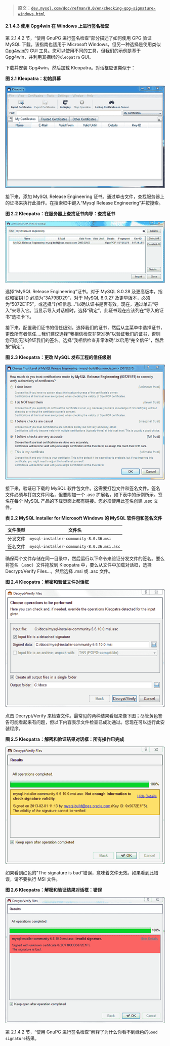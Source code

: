 > 原文：[`dev.mysql.com/doc/refman/8.0/en/checking-gpg-signature-windows.html`](https://dev.mysql.com/doc/refman/8.0/en/checking-gpg-signature-windows.html)

#### 2.1.4.3 使用 Gpg4win 在 Windows 上进行签名检查

第 2.1.4.2 节，“使用 GnuPG 进行签名检查”部分描述了如何使用 GPG 验证 MySQL 下载。该指南也适用于 Microsoft Windows，但另一种选择是使用类似[Gpg4win](http://www.gpg4win.org/)的 GUI 工具。您可以使用不同的工具，但我们的示例是基于 Gpg4win，并利用其捆绑的`Kleopatra` GUI。

下载并安装 Gpg4win，然后加载 Kleopatra。对话框应该类似于：

**图 2.1 Kleopatra：初始屏幕**

![显示默认的 Kleopatra 屏幕。顶部菜单包括“文件”，“查看”，“证书”，“工具”，“设置”，“窗口”和“帮助”。顶部菜单下方是一个水平操作栏，包括“导入证书”，“重新显示”和“在服务器上查找证书”的可用按钮。灰色按钮为“导出证书”和“停止操作”。下方是一个名为“查找”的搜索框。在下面是三个选项卡：“我的证书”，“受信任的证书”和“其他证书”，其中选择了“我的证书”选项卡。���我的证书”包含六列：“名称”，“电子邮件”，“有效期从”，“有效期至”，“详细信息”和“密钥 ID”。没有示例值。](img/ba52471d309a541735a23a085c2fd06e.png)

接下来，添加 MySQL Release Engineering 证书。通过单击文件，查找服务器上的证书来执行此操作。在搜索框中键入“Mysql Release Engineering”并按搜索。

**图 2.2 Kleopatra：在服务器上查找证书向导：查找证书**

![显示一个名为“查找”的搜索输入字段，标题为“mysql release engineering”，输入的内容为“mysql release engineering”。一个结果包含以下值：名称=MySQL Release Engineering，电子邮件=mysql-build@oss.oracle.com，有效期从 2003-02-03 开始，有效期至“”，详细信息=OpenPGP，指纹=5072E1F5，密钥 ID=5072E1F5。可用的操作按钮有：搜索，全选，取消全选，详细信息，导入和关闭。](img/cffe6a9378752d7086a8febf20afa0b9.png)

选择“MySQL Release Engineering”证书。对于 MySQL 8.0.28 及更高版本，指纹和密钥 ID 必须为“3A79BD29”，对于 MySQL 8.0.27 及更早版本，必须为“5072E1F5”，或选择“详细信息...”以确认证书是否有效。现在，通过单击“导入”来导入它。当显示导入对话框时，选择“确定”，此证书现在应该列在“导入的证书”选项卡下。

接下来，配置我们证书的信任级别。选择我们的证书，然后从主菜单中选择证书，更改所有者信任....我们建议选择“我相信检查非常准确”以验证我们的证书，否则您可能无法验证我们的签名。选择“我相信检查非常准确”以启用“完全信任”，然后按“确定”。

**图 2.3 Kleopatra：更改 MySQL 发布工程的信任级别**

![显示了一系列信任选项，包括"I don't know (unknown trust)"、"I do NOT trust them (never trust)"、"I believe checks are casual (marginal trust)"、"I believe checks are very accurate (full trust)"和"This is my certificate (ultimate trust)"。选择了"I believe checks are very accurate (full trust)"选项。](img/d6d6dbc58f8240eb95bbc274e030c962.png)

接下来，验证已下载的 MySQL 软件包文件。这需要打包文件和签名文件。签名文件必须与打包文件同名，但要附加一个 .asc 扩展名，如下表中的示例所示。签名在每个 MySQL 产品的下载页面上都有链接。您必须使用此签名创建 .asc 文件。

**表 2.2 MySQL Installer for Microsoft Windows 的 MySQL 软件包和签名文件**

| 文件类型 | 文件名 |
| --- | --- |
| 分发文件 | `mysql-installer-community-8.0.36.msi` |
| 签名文件 | `mysql-installer-community-8.0.36.msi.asc` |

确保两个文件存储在同一目录中，然后运行以下命令来验证分发文件的签名。要么将签名（.asc）文件拖放到 Kleopatra 中，要么从文件中加载对话框，选择 Decrypt/Verify Files...，然后选择 .msi 或 .asc 文件。

**图 2.4 Kleopatra：解密和验证文件对话框**

![显示了可用的解密和验证选项。示例中使用了一个 MySQL Installer MSI 文件，其中 .asc 文件列为"输入文件"，.msi 文件列为"签名数据"。选中了"Input file is detached signature"选项的复选框。显示了一个"Input file is an archive; unpack with:"选项，但是被灰掉了。下方是"Create all output files in a single folder"选项的复选框，以及一个"Output folder"输入框，示例中输入了"C:/docs"。可用的按钮有"Back"（灰掉）、"Decrypt/Verify"和"Cancel"。](img/b89ddc50f5a754a080dd0038ef9cdc4c.png)

点击 Decrypt/Verify 来检查文件。最常见的两种结果看起来像下图；尽管黄色警告可能看起来有问题，但以下内容表示文件检查已成功通过。您现在可以运行此安装程序。

**图 2.5 Kleopatra：解密和验证结果对话框：所有操作已完成**

![结果窗口的黄色部分显示了"Not enough information to check signature validity"和"The validity of the signature cannot be verified."。还显示了关键信息，如 KeyID 和电子邮件地址，密钥的签名日期，并显示了 ASC 文件的名称。](img/66000da868c4452a8605060f167fd3d3.png)

如果看到红色的"The signature is bad"错误，意味着文件无效。如果看到此错误，请不要执行 MSI 文件。

**图 2.6 Kleopatra：解密和验证结果对话框：错误**

![结果窗口中的红色部分显示“无效签名”，“使用未知证书签名”，“签名有问题”，并显示 ASC 文件的名称。](img/a6c38233eb472ee44199774bd4c2647a.png)

第 2.1.4.2 节，“使用 GnuPG 进行签名检查”解释了为什么你看不到绿色的`Good signature`结果。
